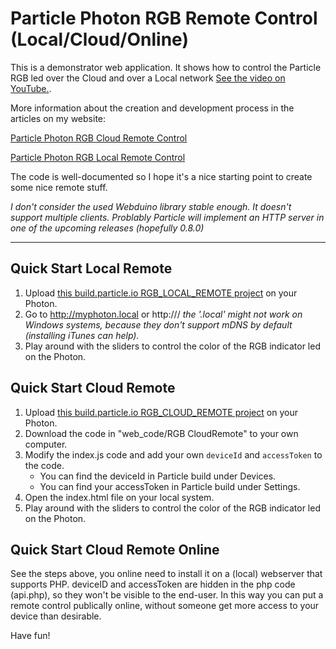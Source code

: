# Particle Photon RGB Remote Control (Local/Cloud/Online)

This is a demonstrator web application. It shows how to control the Particle RGB led over the Cloud and over a Local network [See the video on YouTube.](https://youtu.be/cAb57_Jmu3o). 

More information about the creation and development process in the articles on my website:

[Particle Photon RGB Cloud Remote Control](https://www.kasperkamperman.com/blog/particle-photon-rgb-remote-local/)

[Particle Photon RGB Local Remote Control](https://www.kasperkamperman.com/blog/particle-photon-rgb-remote-cloud/)

The code is well-documented so I hope it's a nice starting point to create some nice remote stuff. 

_I don't consider the used Webduino library stable enough. It doesn't support multiple clients. Problably Particle will implement an HTTP server in one of the upcoming releases (hopefully 0.8.0)_

---
## Quick Start Local Remote ##

1. Upload [this build.particle.io RGB_LOCAL_REMOTE project](https://go.particle.io/shared_apps/593123d007e200c90400016d) on your Photon. 
2. Go to http://myphoton.local or http://<your-photon-ip>/
 _the '.local' might not work on Windows systems, because they don't support mDNS by default (installing iTunes can help)._
3. Play around with the sliders to control the color of the RGB indicator led on the Photon.

## Quick Start Cloud Remote ##

1. Upload [this build.particle.io RGB_CLOUD_REMOTE project](https://go.particle.io/shared_apps/593078b0806fa6c564000dbb) on your Photon. 
2. Download the code in "web_code/RGB CloudRemote" to your own computer.
3. Modify the index.js code and add your own `deviceId` and `accessToken` to the code.
	* You can find the deviceId in Particle build under Devices.
	* You can find your accessToken in Particle build under Settings.
4. Open the index.html file on your local system.
5. Play around with the sliders to control the color of the RGB indicator led on the Photon.

## Quick Start Cloud Remote Online ##

See the steps above, you online need to install it on a (local) webserver that supports PHP. 
deviceID and accessToken are hidden in the php code (api.php), so they won't be visible to the end-user. 
In this way you can put a remote control publically online, without someone get more access to your device than
desirable. 

Have fun!
